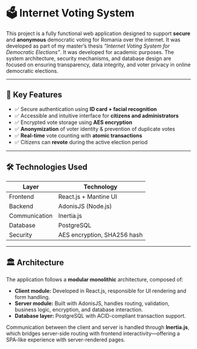 # 🗳️ Internet Voting System

This project is a fully functional web application designed to support **secure** and **anonymous** democratic voting for Romania over the internet. It was developed as part of my master’s thesis _“Internet Voting System for Democratic Elections”_. It was developed for academic purposes. The system architecture, security mechanisms, and database design are focused on ensuring transparency, data integrity, and voter privacy in online democratic elections.

---

## 🧩 Key Features

- ✅ Secure authentication using **ID card + facial recognition**
- ✅ Accessible and intuitive interface for **citizens and administrators**
- ✅ Encrypted vote storage using **AES encryption**
- ✅ **Anonymization** of voter identity & prevention of duplicate votes
- ✅ **Real-time** vote counting with **atomic transactions**
- ✅ Citizens can **revote** during the active election period

---

## 🛠️ Technologies Used

| Layer        | Technology                   |
|--------------|------------------------------|
| Frontend     | React.js + Mantine UI        |
| Backend      | AdonisJS (Node.js)           |
| Communication| Inertia.js                   |
| Database     | PostgreSQL                   |
| Security     | AES encryption, SHA256 hash  |

---

## 🏛️ Architecture

The application follows a **modular monolithic** architecture, composed of:

- **Client module:** Developed in React.js, responsible for UI rendering and form handling.
- **Server module:** Built with AdonisJS, handles routing, validation, business logic, encryption, and database interaction.
- **Database layer:** PostgreSQL with ACID-compliant transaction support.

Communication between the client and server is handled through **Inertia.js**, which bridges server-side routing with frontend interactivity—offering a SPA-like experience with server-rendered pages.
